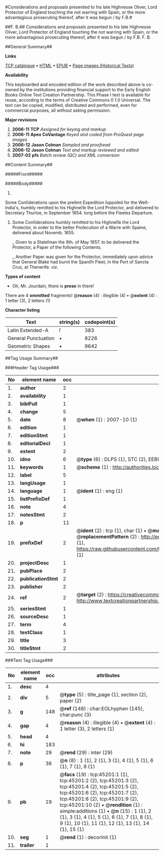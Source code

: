 #Considerations and proposals presented to his late Highnesse Oliver, Lord Protector of England touching the not warring with Spain, or the more advantagious prosecuting thereof, after it was begun / by F.B.#

##F. B.##
Considerations and proposals presented to his late Highnesse Oliver, Lord Protector of England touching the not warring with Spain, or the more advantagious prosecuting thereof, after it was begun / by F.B.
F. B.

##General Summary##

**Links**

[TCP catalogue](http://www.ota.ox.ac.uk/tcp/)  • 
[HTML](http://tei.it.ox.ac.uk/tcp/Texts-HTML/free/A30/A30355.html)  • 
[EPUB](http://tei.it.ox.ac.uk/tcp/Texts-EPUB/free/A30/A30355.epub) • 
[Page images (Historical Texts)](https://data.historicaltexts.jisc.ac.uk/view?pubId=eebo-10526033e&pageId=eebo-10526033e-45201-1)

**Availability**

This keyboarded and encoded edition of the
	       work described above is co-owned by the institutions
	       providing financial support to the Early English Books
	       Online Text Creation Partnership. This Phase I text is
	       available for reuse, according to the terms of Creative
	       Commons 0 1.0 Universal. The text can be copied,
	       modified, distributed and performed, even for
	       commercial purposes, all without asking permission.

**Major revisions**

1. __2006-11__ __TCP__ *Assigned for keying and markup*
1. __2006-11__ __Apex CoVantage__ *Keyed and coded from ProQuest page images*
1. __2006-12__ __Jason Colman__ *Sampled and proofread*
1. __2006-12__ __Jason Colman__ *Text and markup reviewed and edited*
1. __2007-02__ __pfs__ *Batch review (QC) and XML conversion*

##Content Summary##

#####Front#####

#####Body#####

1. 
Some Conſiderations upon the preſent Expedition ſuppoſed for the Weſt-India's, humbly remitted to his Highneſſe the Lord Protector, and delivered to Secretary Thurloe, in September 1654. long before the Fleetes Departure.

1. Some Conſiderations humbly remitted to his Highneſſe the Lord Protector, in order to the better Proſecution of a Warre with Spaine, delivered about Novemb. 1655.

    _ Given to a Stateſman the 9th. of May 1657. to be delivered the Protector, a Paper of the following Contents.

    _ Another Paper was given for the Protector, immediately upon advice that General Blake had burnt the Spaniſh Fleet, in the Port of Sancta Cruz, at Thenerife. viz.

**Types of content**

  * Oh, Mr. Jourdain, there is **prose** in there!

There are 4 **ommitted** fragments! 
 @__reason__ (4) : illegible (4)  •  @__extent__ (4) : 1 letter (3), 2 letters (1)

**Character listing**


|Text|string(s)|codepoint(s)|
|---|---|---|
|Latin Extended-A|ſ|383|
|General Punctuation|•|8226|
|Geometric Shapes|▪|9642|

##Tag Usage Summary##

###Header Tag Usage###

|No|element name|occ|attributes|
|---|---|---|---|
|1.|__author__|2||
|2.|__availability__|1||
|3.|__biblFull__|1||
|4.|__change__|5||
|5.|__date__|8| @__when__ (1) : 2007-10 (1)|
|6.|__edition__|1||
|7.|__editionStmt__|1||
|8.|__editorialDecl__|1||
|9.|__extent__|2||
|10.|__idno__|6| @__type__ (6) : DLPS (1), STC (2), EEBO-CITATION (1), OCLC (1), VID (1)|
|11.|__keywords__|1| @__scheme__ (1) : http://authorities.loc.gov/ (1)|
|12.|__label__|5||
|13.|__langUsage__|1||
|14.|__language__|1| @__ident__ (1) : eng (1)|
|15.|__listPrefixDef__|1||
|16.|__note__|4||
|17.|__notesStmt__|2||
|18.|__p__|11||
|19.|__prefixDef__|2| @__ident__ (2) : tcp (1), char (1)  •  @__matchPattern__ (2) : ([0-9\-]+):([0-9IVX]+) (1), (.+) (1)  •  @__replacementPattern__ (2) : http://eebo.chadwyck.com/downloadtiff?vid=$1&page=$2 (1), https://raw.githubusercontent.com/textcreationpartnership/Texts/master/tcpchars.xml#$1 (1)|
|20.|__projectDesc__|1||
|21.|__pubPlace__|2||
|22.|__publicationStmt__|2||
|23.|__publisher__|2||
|24.|__ref__|2| @__target__ (2) : https://creativecommons.org/publicdomain/zero/1.0/ (1), http://www.textcreationpartnership.org/docs/. (1)|
|25.|__seriesStmt__|1||
|26.|__sourceDesc__|1||
|27.|__term__|4||
|28.|__textClass__|1||
|29.|__title__|3||
|30.|__titleStmt__|2||


###Text Tag Usage###

|No|element name|occ|attributes|
|---|---|---|---|
|1.|__desc__|4||
|2.|__div__|5| @__type__ (5) : title_page (1), section (2), paper (2)|
|3.|__g__|148| @__ref__ (148) : char:EOLhyphen (145), char:punc (3)|
|4.|__gap__|4| @__reason__ (4) : illegible (4)  •  @__extent__ (4) : 1 letter (3), 2 letters (1)|
|5.|__head__|4||
|6.|__hi__|183||
|7.|__note__|29| @__rend__ (29) : inter (29)|
|8.|__p__|36| @__n__ (8) : 1 (1), 2 (1), 3 (1), 4 (1), 5 (1), 6 (1), 7 (1), 8 (1)|
|9.|__pb__|19| @__facs__ (19) : tcp:45201:1 (1), tcp:45201:2 (2), tcp:45201:3 (2), tcp:45201:4 (2), tcp:45201:5 (2), tcp:45201:6 (2), tcp:45201:7 (2), tcp:45201:8 (2), tcp:45201:9 (2), tcp:45201:10 (2)  •  @__rendition__ (1) : simple:additions (1)  •  @__n__ (15) : 1 (1), 2 (1), 3 (1), 4 (1), 5 (1), 6 (1), 7 (1), 8 (1), 9 (1), 10 (1), 11 (1), 12 (1), 13 (1), 14 (1), 15 (1)|
|10.|__seg__|1| @__rend__ (1) : decorInit (1)|
|11.|__trailer__|1||
